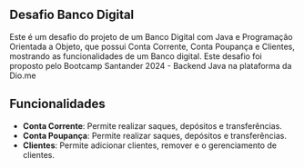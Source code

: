 ## Desafio Banco Digital

Este é um desafio do projeto de um Banco Digital com Java e Programação Orientada a Objeto, que possui Conta Corrente, Conta Poupança e Clientes, mostrando as funcionalidades de um Banco digital. Este desafio foi proposto pelo Bootcamp Santander 2024 - Backend Java na plataforma da Dio.me

## Funcionalidades

- **Conta Corrente**: Permite realizar saques, depósitos e transferências.
- **Conta Poupança**:  Permite realizar saques, depósitos e transferências.
- **Clientes**: Permite adicionar clientes, remover e o gerenciamento de clientes.
